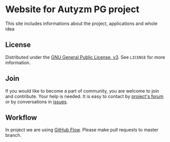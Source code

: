 # Website for Autyzm PG project

This site includes informations about the project, applications and whole idea
## License
Distributed under the [GNU General Public License, v3](https://www.gnu.org/licenses/gpl-3.0.txt). See ``LICENSE`` for more information.
## Join
If you would like to become a part of community, you are welcome to join and contribute. Your help is needed. It is easy to contact by [project's forum](http://autyzm.eti.pg.gda.pl/forum/) or by conversations in [issues](https://github.com/autyzm-pg/website/issues).
## Workflow
In project we are using [GitHub Flow](https://guides.github.com/introduction/flow/). Please make pull requests to master branch.
